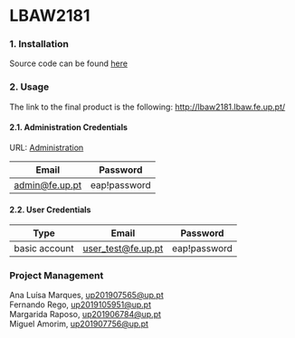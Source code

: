 # LBAW2181

### 1. Installation

Source code can be found [here](https://git.fe.up.pt/lbaw/lbaw2122/lbaw2181/-/tree/main)

### 2. Usage

The link to the final product is the following: http://lbaw2181.lbaw.fe.up.pt/  

#### 2.1. Administration Credentials

URL: [Administration](http://lbaw2181.lbaw.fe.up.pt/admin/manageUsers)

| Email | Password |
| -------- | -------- |
| admin@fe.up.pt    | eap!password |

#### 2.2. User Credentials

| Type          | Email   | Password  |
| ------------- | ---------- | --------- |
| basic account | user_test@fe.up.pt   | eap!password |

### Project Management

Ana Luísa Marques, up201907565@up.pt  
Fernando Rego, up2019105951@up.pt  
Margarida Raposo, up201906784@up.pt  
Miguel Amorim, up201907756@up.pt 

